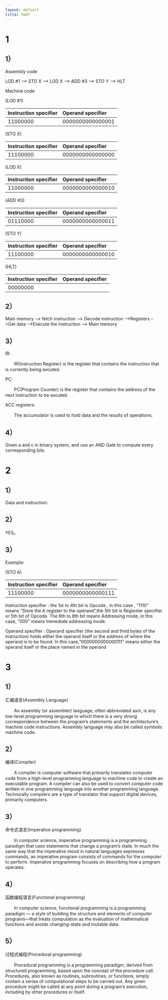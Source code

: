 ```yaml
---
layout: default
title: hw07
---
```

# 1
## 1）
Assembly code

LOD #1 –> STO X –> LOD X –> ADD #3 –> STO Y –> HLT

Machine code

(LOD #1)

| Instruction specifier | Operand specifier | 
|:--|:--|
| 11000000 | 0000000000000001 |

(STO X)

| Instruction specifier | Operand specifier | 
|:--|:--|
| 11100000 | 0000000000000000 |

(LOD X)

| Instruction specifier | Operand specifier | 
|:--|:--|
| 11000000 | 0000000000000010 |

(ADD #3)

| Instruction specifier | Operand specifier | 
|:--|:--|
| 01110000 | 0000000000000011 |

(STO Y)

| Instruction specifier | Operand specifier | 
|:--|:--|
| 11100000 | 0000000000000010 |

(HLT)

| Instruction specifier | Operand specifier | 
|:--|:--|
| 00000000 |  |

## 2）
Main memory –> fetch instruction –> Decode instruction –>Registers –>Get data –>Execute the instruction –> Main memory

## 3）
IR:

　　IR(Instruction Register) is the register that contains the instruction that is currently being excuted.

PC:

　　PC(Program Counter) is the register that contains the address of the next instruction to be excuted.

ACC registers:

　　The accumulator is used to hold data and the results of operations.

## 4）
Given a and c in binary system, and use an AND Gate to compute every corresponding bits.
# 2
## 1）
Data and instruction.
## 2）
YES。
## 3）
Example:

(STO A)

| Instruction specifier | Operand specifier | 
|:--|:--|
| 11100000 | 0000000000000111 |

Instruction specifier : the 1st to 4th bit is Opcode , in this case , “1110” means “Store the A register to the operand”,the 5th bit is Regiester specifier or 5th bit of Opcode. The 6th to 8th bit means Addressing mode, in this case, “000” means Immediate addressing mode.

Operand specifier : Operand specifier (the second and third bytes of the instruction) holds either the operand itself or the address of where the operand is to be found. In this case,”0000000000000111” means either the operand itself or the place named in the operand

# 3
## 1）
汇编语言(Assembly Language)

　　An assembly (or assembler) language, often abbreviated asm, is any low-level programming language in which there is a very strong correspondence between the program’s statements and the architecture’s machine code instructions. Assembly language may also be called symbolic machine code.
## 2）
编译(Compiler)

　　A compiler is computer software that primarily translates computer code from a high-level programming language to machine code to create an executable program. A compiler can also be used to convert computer code written in one programming language into another programming language. Technically compilers are a type of translator that support digital devices, primarily computers.
## 3）
命令式语言(Imperative programming)

　　In computer science, imperative programming is a programming paradigm that uses statements that change a program’s state. In much the same way that the imperative mood in natural languages expresses commands, an imperative program consists of commands for the computer to perform. Imperative programming focuses on describing how a program operates.
## 4）
函数编程语言(Functional programming)

　　In computer science, functional programming is a programming paradigm — a style of building the structure and elements of computer programs—that treats computation as the evaluation of mathematical functions and avoids changing-state and mutable data.
## 5）
过程式编程(Procedural programming)

　　Procedural programming is a programming paradigm, derived from structured programming, based upon the concept of the procedure call. Procedures, also known as routines, subroutines, or functions, simply contain a series of computational steps to be carried out. Any given procedure might be called at any point during a program’s execution, including by other procedures or itself.